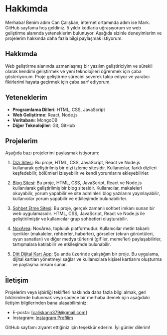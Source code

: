 # Hakkımda

Merhaba! Benim adım Can Çalışkan, internet ortamında adım ise Mark. GitHub sayfama hoş geldiniz. 5 yıldır kodlarla uğraşıyorum ve web geliştirme alanında yeteneklerim bulunuyor. Aşağıda sizinle deneyimlerim ve projelerim hakkında daha fazla bilgi paylaşmak istiyorum.

## Hakkımda

Web geliştirme alanında uzmanlaşmış bir yazılım geliştiriciyim ve sürekli olarak kendimi geliştirmek ve yeni teknolojileri öğrenmek için çaba gösteriyorum. Proje geliştirme sürecini severek takip ediyor ve yaratıcı fikirlerimi hayata geçirmek için çaba sarf ediyorum.

## Yeteneklerim

- **Programlama Dilleri**: HTML, CSS, JavaScript
- **Web Geliştirme**: React, Node.js
- **Veritabanı**: MongoDB
- **Diğer Teknolojiler**: Git, GitHub

## Projelerim

Aşağıda bazı projelerimi paylaşmak istiyorum:

1. [Dizi Sitesi](https://noxarea.com): Bu proje, HTML, CSS, JavaScript, React ve Node.js kullanarak geliştirilmiş bir dizi izleme sitesidir. Kullanıcılar, farklı dizileri keşfedebilir, bölümleri izleyebilir ve kendi yorumlarını ekleyebilirler.

2. [Blog Sitesi](https://noxarea.com): Bu proje, HTML, CSS, JavaScript, React ve Node.js kullanılarak geliştirilmiş bir blog sitesidir. Kullanıcılar, makaleleri okuyabilir, yorum yapabilir ve site adminleri blog yazılarını yayınlayabilir, kullanıcılar yorum yapabilir ve etkileşimde bulunabilirler.

3. [Sohbet Etme Sitesi](https://noxarea.com): Bu proje, gerçek zamanlı sohbet imkanı sunan bir web uygulamasıdır. HTML, CSS, JavaScript, React ve Node.js ile geliştirilmiştir ve kullanıcılar grup sohbetleri oluşturabilir.

4. [NoxArea](https://noxarea.com): NoxArea, topluluk platformudur. Kullanıcılar metin tabanlı içerikler (makaleler, rehberler, haberler), görseller (ekran görüntüleri, oyun sanatları) ve diğer medya türlerini (gif'ler, meme'ler) paylaşabilirler, tartışmalara katılabilir ve etkileşimde bulunabilir.

5. [Ditt Dijital Kart App](https://ditt.app): Şu anda üzerinde çalıştığım bir proje. Bu uygulama, dijital kartları yönetmeyi sağlar ve kullanıcılara kişisel kartlarını oluşturma ve paylaşma imkanı sunar.

## İletişim

Projelerim veya işbirliği teklifleri hakkında daha fazla bilgi almak, geri bildirimlerde bulunmak veya sadece bir merhaba demek için aşağıdaki iletişim bilgilerinden bana ulaşabilirsiniz:

- E-posta: [caliskann379@gmail.com]
- Instagram: [Instagram Profilim](https://www.instagram.com/pikselperisi/)

GitHub sayfamı ziyaret ettiğiniz için teşekkür ederim. İyi günler dilerim!
